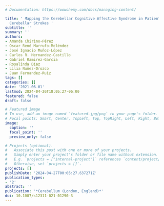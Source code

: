 ```yaml
---
# Documentation: https://wowchemy.com/docs/managing-content/

title: ' Mapping the Cerebellar Cognitive Affective Syndrome in Patients with Chronic
  Cerebellar Strokes '
subtitle: ''
summary: ''
authors:
- Amanda Chirino-Pérez
- Oscar René Marrufo-Meléndez
- José Ignacio Muñoz-López
- Carlos R. Hernandez-Castillo
- Gabriel Ramirez-Garcia
- Rosalinda Díaz
- Lilia Nuñez-Orozco
- Juan Fernandez-Ruiz
tags: []
categories: []
date: '2021-06-01'
lastmod: 2024-04-26T18:05:27-06:00
featured: false
draft: false

# Featured image
# To use, add an image named `featured.jpg/png` to your page's folder.
# Focal points: Smart, Center, TopLeft, Top, TopRight, Left, Right, BottomLeft, Bottom, BottomRight.
image:
  caption: ''
  focal_point: ''
  preview_only: false

# Projects (optional).
#   Associate this post with one or more of your projects.
#   Simply enter your project's folder or file name without extension.
#   E.g. `projects = ["internal-project"]` references `content/project/deep-learning/index.md`.
#   Otherwise, set `projects = []`.
projects: []
publishDate: '2024-04-27T00:05:27.637271Z'
publication_types:
- '2'
abstract: ''
publication: '*Cerebellum (London, England)*'
doi: 10.1007/s12311-021-01290-3
---
```


